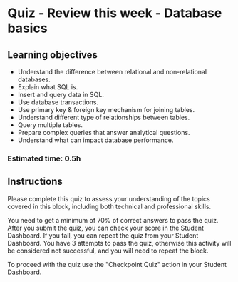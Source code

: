 # Quiz - Review this week - Database basics

## Learning objectives
- Understand the difference between relational and non-relational databases.
- Explain what SQL is.
- Insert and query data in SQL.
- Use database transactions.
- Use primary key & foreign key mechanism for joining tables.
- Understand different type of relationships between tables.
- Query multiple tables.
- Prepare complex queries that answer analytical questions.
- Understand what can impact database performance.

### Estimated time: 0.5h

## Instructions

Please complete this quiz to assess your understanding of the topics covered in this block, including both technical and professional skills.

You need to get a minimum of 70% of correct answers to pass the quiz. After you submit the quiz, you can check your score in the Student Dashboard. If you fail, you can repeat the quiz from your Student Dashboard. You have 3 attempts to pass the quiz, otherwise this activity will be considered not successful, and you will need to repeat the block.

To proceed with the quiz use the "Checkpoint Quiz" action in your Student Dashboard.
